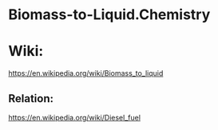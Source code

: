 # Biomass-to-Liquid.Chemistry
# Wiki:
https://en.wikipedia.org/wiki/Biomass_to_liquid

## Relation:
https://en.wikipedia.org/wiki/Diesel_fuel
